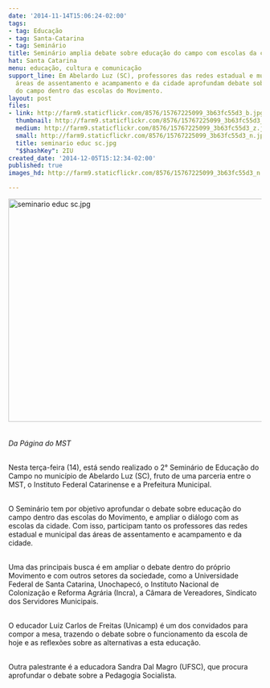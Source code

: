 ```yaml
---
date: '2014-11-14T15:06:24-02:00'
tags:
- tag: Educação
- tag: Santa-Catarina
- tag: Seminário
title: Seminário amplia debate sobre educação do campo com escolas da cidade
hat: Santa Catarina
menu: educação, cultura e comunicação
support_line: Em Abelardo Luz (SC), professores das redes estadual e municipal das
  áreas de assentamento e acampamento e da cidade aprofundam debate sobre educação
  do campo dentro das escolas do Movimento.
layout: post
files:
- link: http://farm9.staticflickr.com/8576/15767225099_3b63fc55d3_b.jpg
  thumbnail: http://farm9.staticflickr.com/8576/15767225099_3b63fc55d3_t.jpg
  medium: http://farm9.staticflickr.com/8576/15767225099_3b63fc55d3_z.jpg
  small: http://farm9.staticflickr.com/8576/15767225099_3b63fc55d3_n.jpg
  title: seminario educ sc.jpg
  "$$hashKey": 2IU
created_date: '2014-12-05T15:12:34-02:00'
published: true
images_hd: http://farm9.staticflickr.com/8576/15767225099_3b63fc55d3_n.jpg

---
```

<p><img alt="seminario educ sc.jpg" height="443" src="http://farm9.staticflickr.com/8576/15767225099_3b63fc55d3_b.jpg" width="668" /><br />
<br />
<br />
<em>Da P&aacute;gina do MST</em></p>

<p><br />
Nesta ter&ccedil;a-feira (14), est&aacute; sendo realizado o 2&deg; Semin&aacute;rio de Educa&ccedil;&atilde;o do Campo no munic&iacute;pio de Abelardo Luz (SC), fruto de uma parceria entre o MST, o Instituto Federal Catarinense e a Prefeitura Municipal.</p>

<p><br />
O Semin&aacute;rio tem por objetivo aprofundar o debate sobre educa&ccedil;&atilde;o do campo dentro das escolas do Movimento, e ampliar o di&aacute;logo com as escolas da cidade. Com isso, participam tanto os professores das redes estadual e municipal das &aacute;reas de assentamento e acampamento e da cidade.</p>

<p><br />
Uma das principais busca &eacute; em ampliar o debate dentro do pr&oacute;prio Movimento e com outros setores da sociedade, como a Universidade Federal de Santa Catarina, Unochapec&oacute;, o Instituto Nacional de Coloniza&ccedil;&atilde;o e Reforma Agr&aacute;ria (Incra), a C&acirc;mara de Vereadores, Sindicato dos Servidores Municipais.</p>

<p><br />
O educador Luiz Carlos de Freitas (Unicamp) &eacute; um dos convidados para compor a mesa, trazendo o debate sobre o funcionamento da escola de hoje e as reflex&otilde;es sobre as alternativas a esta educa&ccedil;&atilde;o.</p>

<p><br />
Outra palestrante &eacute; a educadora Sandra Dal Magro (UFSC), que procura aprofundar o debate sobre a Pedagogia Socialista.</p>

<p>&nbsp;</p>
